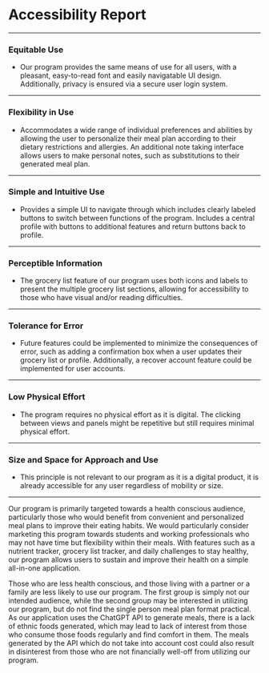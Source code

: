 # Accessibility Report
***
### Equitable Use

- Our program provides the same means of use for all users, with a pleasant, easy-to-read font and easily navigatable UI design. Additionally, privacy is ensured via a secure user login system.
***
### Flexibility in Use

- Accommodates a wide range of individual preferences and abilities by allowing the user to personalize their meal plan according to their dietary restrictions and allergies. An additional note taking interface allows users to make personal notes, such as substitutions to their generated meal plan.
***
### Simple and Intuitive Use

- Provides a simple UI to navigate through which includes clearly labeled buttons to switch between functions of the program. Includes a central profile with buttons to additional features and return buttons back to profile.
***
### Perceptible Information

- The grocery list feature of our program uses both icons and labels to present the multiple grocery list sections, allowing for accessibility to those who have visual and/or reading difficulties.
***
### Tolerance for Error

- Future features could be implemented to minimize the consequences of error, such as adding a confirmation box when a user updates their grocery list or profile. Additionally, a recover account feature could be implemented for user accounts.
***
### Low Physical Effort

- The program requires no physical effort as it is digital. The clicking between views and panels might be repetitive but still requires minimal physical effort.
***
### Size and Space for Approach and Use

- This principle is not relevant to our program as it is a digital product, it is already accessible for any user regardless of
mobility or size.
***
Our program is primarily targeted towards a health conscious audience, particularly those who would benefit from convenient 
and personalized meal plans to improve their eating habits. We would particularly consider marketing this program towards
students and working professionals who may not have time but flexibility within their meals. 
With features such as a nutrient tracker, grocery list tracker, and daily challenges to stay healthy, our program
allows users to sustain and improve their health on a simple all-in-one application.

Those who are less health conscious, and those living with a partner or a family are less likely to use our program. The 
first group is simply not our intended audience, while the second group may be interested in utilizing our program, but 
do not find the single person meal plan format practical. As our application uses the ChatGPT API to generate meals, 
there is a lack of ethnic foods generated, which may lead to lack of interest from those who consume those foods regularly
and find comfort in them. The meals generated by the API which do not take into account cost could also result in disinterest 
from those who are not financially well-off from utilizing our program.